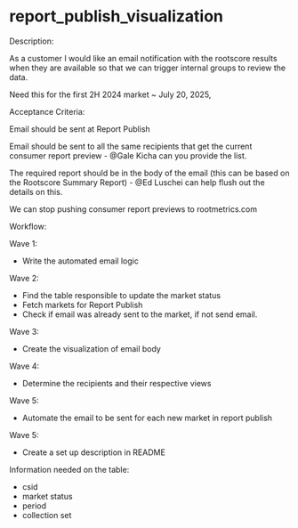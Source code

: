# report_publish_visualization
Description:

As a customer I would like an email notification with the rootscore results when they are available so that we can trigger internal groups to review the data.

Need this for the first 2H 2024 market ~ July 20, 2025,

Acceptance Criteria:

Email should be sent at Report Publish

Email should be sent to all the same recipients that get the current consumer report preview - @Gale Kicha can you provide the list.

The required report should be in the body of the email (this can be based on the Rootscore Summary Report) - @Ed Luschei can help flush out the details on this.

We can stop pushing consumer report previews to rootmetrics.com


Workflow:

Wave 1:
- Write the automated email logic 

Wave 2:
- Find the table responsible to update the market status
- Fetch markets for Report Publish 
- Check if email was already sent to the market, if not send email.

Wave 3:

- Create the visualization of email body

Wave 4:
- Determine the recipients and their respective views

Wave 5:
- Automate the email to be sent for each new market in report publish

Wave 5: 

- Create a set up description in README

Information needed on the table:
- csid
- market status
- period
- collection set
